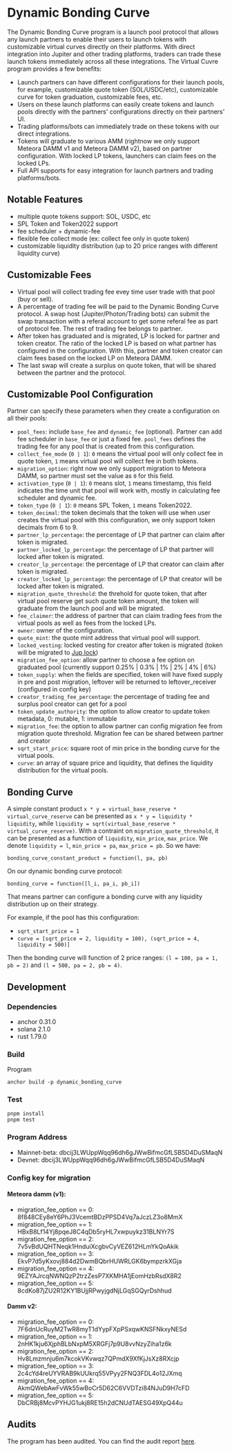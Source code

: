 # Dynamic Bonding Curve

The Dynamic Bonding Curve program is a launch pool protocol that allows any launch partners to enable their users to launch tokens with customizable virtual curves directly on their platforms. With direct integration into Jupiter and other trading platforms, traders can trade these launch tokens immediately across all these integrations. The Virtual Cuvre program provides a few benefits:

- Launch partners can have different configurations for their launch pools, for example, customizable quote token (SOL/USDC/etc), customizable curve for token graduation, customizable fees, etc.
- Users on these launch platforms can easily create tokens and launch pools directly with the partners' configurations directly on their partners' UI.
- Trading platforms/bots can immediately trade on these tokens with our direct integrations.
- Tokens will graduate to various AMM (rightnow we only support Meteora DAMM v1 and Meteora DAMM v2), based on partner configuration. With locked LP tokens, launchers can claim fees on the locked LPs.
- Full API supports for easy integration for launch partners and trading platforms/bots.

## Notable Features

- multiple quote tokens support: SOL, USDC, etc
- SPL Token and Token2022 support
- fee scheduler + dynamic-fee
- flexible fee collect mode (ex: collect fee only in quote token)
- customizable liquidity distribution (up to 20 price ranges with different liquidity curve)

## Customizable Fees

- Virtual pool will collect trading fee evey time user trade with that pool (buy or sell).
- A percentage of trading fee will be paid to the Dynamic Bonding Curve protocol. A swap host (Jupiter/Photon/Trading bots) can submit the swap transaction with a referal account to get some referal fee as part of protocol fee. The rest of trading fee belongs to partner.
- After token has graduated and is migrated, LP is locked for partner and token creator. The ratio of the locked LP is based on what partner has configured in the configuration. With this, partner and token creator can claim fees based on the locked LP on Meteora DAMM.
- The last swap will create a surplus on quote token, that will be shared between the partner and the protocol.

## Customizable Pool Configuration

Partner can specify these parameters when they create a configuration on all their pools:

- `pool_fees`: include `base_fee` and `dynamic_fee` (optional). Partner can add fee scheduler in `base_fee` or just a fixed fee. `pool_fees` defines the trading fee for any pool that is created from this configuration.
- `collect_fee_mode` (`0 | 1`): `0` means the virtual pool will only collect fee in quote token, `1` means virtual pool will collect fee in both tokens.
- `migration_option`: right now we only support migration to Meteora DAMM, so partner must set the value as `0` for this field.
- `activation_type` (`0 | 1`): `0` means slot, `1` means timestamp, this field indicates the time unit that pool will work with, mostly in calculating fee scheduler and dynamic fee.
- `token_type` (`0 | 1`): `0` means SPL Token, `1` means Token2022.
- `token_decimal`: the token decimals that the token will use when user creates the virtual pool with this configuration, we only support token decimals from 6 to 9.
- `partner_lp_percentage`: the percentage of LP that partner can claim after token is migrated.
- `partner_locked_lp_percentage`: the percentage of LP that partner will locked after token is migrated.
- `creator_lp_percentage`: the percentage of LP that creator can claim after token is migrated.
- `creator_locked_lp_percentage`: the percentage of LP that creator will be locked after token is migrated.
- `migration_quote_threshold`: the threhold for quote token, that after virtual pool reserve get such quote token amount, the token will graduate from the launch pool and will be migrated.
- `fee_claimer`: the address of partner that can claim trading fees from the virtual pools as well as fees from the locked LPs.
- `owner`: owner of the configuration.
- `quote_mint`: the quote mint address that virtual pool will support.
- `locked_vesting`: locked vesting for creator after token is migrated (token will be migrated to [Jup lock](https://lock.jup.ag/))
- `migration_fee_option`: allow partner to choose a fee option on graduated pool (currently support 0.25% | 0.3% | 1% | 2% | 4% | 6%)
- `token_supply`: when the fields are specified, token will have fixed supply in pre and post migration, leftover will be returned to leftover_receiver (configured in config key)
- `creator_trading_fee_percentage`: the percentage of trading fee and surplus pool creator can get for a pool
- `token_update_authority`: the option to allow creator to update token metadata, 0: mutable, 1: immutable
- `migration_fee`: the option to allow partner can config migration fee from migration quote threshold. Migration fee can be shared between partner and creator
- `sqrt_start_price`: square root of min price in the bonding curve for the virtual pools.
- `curve`: an array of square price and liquidity, that defines the liquidity distribution for the virtual pools.

## Bonding Curve

A simple constant product `x * y = virtual_base_reserve * virtual_curve_reserve` can be presented as `x * y = liquidity * liquidity`, while `liquidity = sqrt(virtual_base_reserve * virtual_curve_reserve)`. With a contraint on `migration_quote_threshold`, it can be presented as a function of `liquidity`, `min_price`, `max_price`. We denote `liquidity = l`, `min_price = pa`, `max_price = pb`. So we have:

`bonding_curve_constant_product = function(l, pa, pb)`

On our dynamic bonding curve protocol:

`bonding_curve = function([l_i, pa_i, pb_i])`

That means partner can configure a bonding curve with any liquidity distribution up on their strategy.

For example, if the pool has this configuration:

- `sqrt_start_price = 1`
- `curve = [sqrt_price = 2, liquidity = 100), (sqrt_price = 4, liquidity = 500)]`

Then the bonding curve will function of 2 price ranges: `(l = 100, pa = 1, pb = 2)` and `(l = 500, pa = 2, pb = 4)`.

## Development

### Dependencies

- anchor 0.31.0
- solana 2.1.0
- rust 1.79.0

### Build

Program

```
anchor build -p dynamic_bonding_curve
```

### Test

```
pnpm install
pnpm test
```

### Program Address

- Mainnet-beta: dbcij3LWUppWqq96dh6gJWwBifmcGfLSB5D4DuSMaqN
- Devnet: dbcij3LWUppWqq96dh6gJWwBifmcGfLSB5D4DuSMaqN


### Config key for migration 

#### Meteora damm (v1):
- migration_fee_option == 0: 8f848CEy8eY6PhJ3VcemtBDzPPSD4Vq7aJczLZ3o8MmX
- migration_fee_option == 1: HBxB8Lf14Yj8pqeJ8C4qDb5ryHL7xwpuykz31BLNYr7S
- migration_fee_option == 2: 7v5vBdUQHTNeqk1HnduiXcgbvCyVEZ612HLmYkQoAkik
- migration_fee_option == 3: EkvP7d5yKxovj884d2DwmBQbrHUWRLGK6bympzrkXGja
- migration_fee_option == 4: 9EZYAJrcqNWNQzP2trzZesP7XKMHA1jEomHzbRsdX8R2
- migration_fee_option == 5: 8cdKo87jZU2R12KY1BUjjRPwyjgdNjLGqSGQyrDshhud

#### Damm v2:
- migration_fee_option == 0: 7F6dnUcRuyM2TwR8myT1dYypFXpPSxqwKNSFNkxyNESd
- migration_fee_option == 1: 2nHK1kju6XjphBLbNxpM5XRGFj7p9U8vvNzyZiha1z6k
- migration_fee_option == 2: Hv8Lmzmnju6m7kcokVKvwqz7QPmdX9XfKjJsXz8RXcjp
- migration_fee_option == 3: 2c4cYd4reUYVRAB9kUUkrq55VPyy2FNQ3FDL4o12JXmq
- migration_fee_option == 4: AkmQWebAwFvWk55wBoCr5D62C6VVDTzi84NJuD9H7cFD
- migration_fee_option == 5: DbCRBj8McvPYHJG1ukj8RE15h2dCNUdTAESG49XpQ44u


## Audits

The program has been audited. You can find the audit report [here](https://docs.meteora.ag/resources/audits#id-4.-dbc-dynamic-bonding-curve).